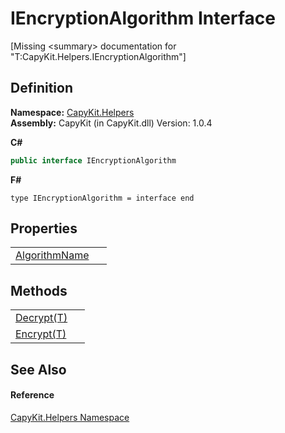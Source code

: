 # IEncryptionAlgorithm Interface


\[Missing &lt;summary&gt; documentation for "T:CapyKit.Helpers.IEncryptionAlgorithm"\]



## Definition
**Namespace:** <a href="N_CapyKit_Helpers.md">CapyKit.Helpers</a>  
**Assembly:** CapyKit (in CapyKit.dll) Version: 1.0.4

**C#**
``` C#
public interface IEncryptionAlgorithm
```
**F#**
``` F#
type IEncryptionAlgorithm = interface end
```



## Properties
<table>
<tr>
<td><a href="P_CapyKit_Helpers_IEncryptionAlgorithm_AlgorithmName.md">AlgorithmName</a></td>
<td> </td></tr>
</table>

## Methods
<table>
<tr>
<td><a href="M_CapyKit_Helpers_IEncryptionAlgorithm_Decrypt__1.md">Decrypt(T)</a></td>
<td> </td></tr>
<tr>
<td><a href="M_CapyKit_Helpers_IEncryptionAlgorithm_Encrypt__1.md">Encrypt(T)</a></td>
<td> </td></tr>
</table>

## See Also


#### Reference
<a href="N_CapyKit_Helpers.md">CapyKit.Helpers Namespace</a>  
